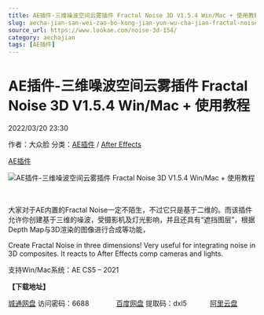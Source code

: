```yaml
---
title: AE插件-三维噪波空间云雾插件 Fractal Noise 3D V1.5.4 Win/Mac + 使用教程
slug: aecha-jian-san-wei-zao-bo-kong-jian-yun-wu-cha-jian-fractal-noise-3d-v1-5-4-win-mac-shi-yong-jiao-cheng
source_url: https://www.lookae.com/noise-3d-154/
category: aechajian
tags: [AE插件]
---
```

# AE插件-三维噪波空间云雾插件 Fractal Noise 3D V1.5.4 Win/Mac + 使用教程

2022/03/20 23:30

作者：大众脸
分类：[AE插件](https://www.lookae.com/after-effects/aechajian/) / [After Effects](https://www.lookae.com/after-effects/)

[AE插件](https://www.lookae.com/tag/ae%e6%8f%92%e4%bb%b6/)

![AE插件-三维噪波空间云雾插件 Fractal Noise 3D V1.5.4 Win/Mac + 使用教程](https://www.lookae.com/wp-content/uploads/2015/05/fractal-noise-3d.jpg "AE插件-三维噪波空间云雾插件 Fractal Noise 3D V1.5.4 Win/Mac + 使用教程-LookAE.com")

[﻿﻿﻿](https://cloud.video.taobao.com//play/u/705956171/p/1/e/6/t/1/352595922712.mp4)

大家对于AE内置的Fractal Noise一定不陌生，不过它只是基于二维的。而该插件允许你创建基于三维的噪波，受摄影机及灯光影响，并且还具有“遮挡图层”，根据Depth Map与3D渲染的图像进行合成等功能，

Create Fractal Noise in three dimensions! Very useful for integrating noise in 3D composites. It reacts to After Effects comp cameras and lights.

支持Win/Mac系统：AE CS5 – 2021

**【下载地址】**

[城通网盘](https://url70.ctfile.com/f/2827370-556967434-c6c5d7) 访问密码：6688              [百度网盘](https://pan.baidu.com/s/1IF0NoztjJ5frSDrFK9_Dig?pwd=dxl5) 提取码：dxl5            [阿里云盘](https://www.aliyundrive.com/s/1WdnK1zUicT)
